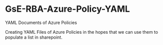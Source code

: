 # GsE-RBA-Azure-Policy-YAML
YAML Documents of Azure Policies


Creating YAML Files of Azure Policies in the hopes that we can use them to populate a list in sharepoint. 
